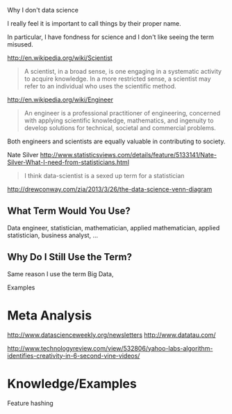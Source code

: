 Why I don't data science

I really feel it is important to call things by their proper name.  

In particular, I have fondness for science and I don't like seeing the term 
misused.  



http://en.wikipedia.org/wiki/Scientist

> A scientist, in a broad sense, is one engaging in a systematic activity to acquire 
> knowledge. In a more restricted sense, a scientist may refer to an 
> individual who uses the scientific method.

http://en.wikipedia.org/wiki/Engineer

> An engineer is a professional practitioner of engineering, concerned with applying scientific knowledge, 
> mathematics, and ingenuity to develop solutions for technical, societal and commercial problems. 

Both engineers and scientists are equally valuable in contributing to society.  

Nate Silver http://www.statisticsviews.com/details/feature/5133141/Nate-Silver-What-I-need-from-statisticians.html

> I think data-scientist is a sexed up term for a statistician

http://drewconway.com/zia/2013/3/26/the-data-science-venn-diagram



## What Term Would You Use?
Data engineer, statistician, mathematician, applied mathematician, applied statistician, 
business analyst, ...


## Why Do I Still Use the Term?
Same reason I use the term Big Data, 

Examples


# Meta Analysis

http://www.datascienceweekly.org/newsletters
http://www.datatau.com/

http://www.technologyreview.com/view/532806/yahoo-labs-algorithm-identifies-creativity-in-6-second-vine-videos/

# Knowledge/Examples

Feature hashing

